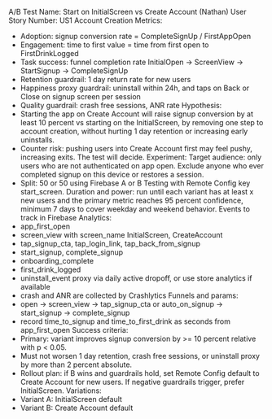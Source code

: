 A/B Test Name: Start on InitialScreen vs Create Account (Nathan)
User Story Number: US1 Account Creation
Metrics:
- Adoption: signup conversion rate = CompleteSignUp / FirstAppOpen
- Engagement: time to first value = time from first open to FirstDrinkLogged
- Task success: funnel completion rate InitialOpen -> ScreenView -> StartSignup -> CompleteSignUp
- Retention guardrail: 1 day return rate for new users
- Happiness proxy guardrail: uninstall within 24h, and taps on Back or Close on signup screen per session
- Quality guardrail: crash free sessions, ANR rate
Hypothesis: 
- Starting the app on Create Account will raise signup conversion by at least 10 percent vs starting on the InitialScreen, by removing one step to account creation, without hurting 1 day retention or increasing early uninstalls. 
- Counter risk: pushing users into Create Account first may feel pushy, increasing exits. The test will decide.
Experiment:
Target audience: only users who are not authenticated on app open. Exclude anyone who ever completed signup on this device or restores a session.
- Split: 50 or 50 using Firebase A or B Testing with Remote Config key start_screen.
Duration and power: run until each variant has at least x new users and the primary metric reaches 95 percent confidence, minimum 7 days to cover weekday and weekend behavior.
Events to track in Firebase Analytics:
- app_first_open
- screen_view with screen_name InitialScreen, CreateAccount
- tap_signup_cta, tap_login_link, tap_back_from_signup
- start_signup, complete_signup
- onboarding_complete
- first_drink_logged
- uninstall_event proxy via daily active dropoff, or use store analytics if available
- crash and ANR are collected by Crashlytics
Funnels and params:
- open -> screen_view -> tap_signup_cta or auto_on_signup -> start_signup -> complete_signup
- record time_to_signup and time_to_first_drink as seconds from app_first_open
Success criteria:
- Primary: variant improves signup conversion by >= 10 percent relative with p < 0.05.
- Must not worsen 1 day retention, crash free sessions, or uninstall proxy by more than 2 percent absolute.
- Rollout plan: if B wins and guardrails hold, set Remote Config default to Create Account for new users. If negative guardrails trigger, prefer InitialScreen.
Variations:
- Variant A: InitialScreen default
- Variant B: Create Account default